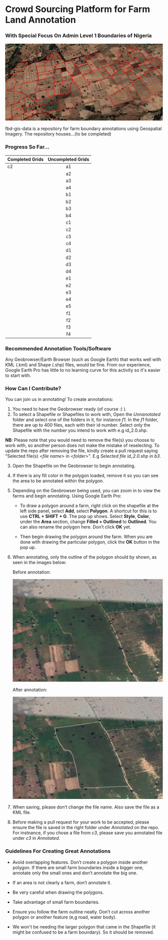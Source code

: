 # Crowd Sourcing Platform for Farm Land Annotation

### With Special Focus On Admin Level 1 Boundaries of Nigeria 

![alt text](imgs/Farm.png "Farm")

fbd-gis-data is a repository for farm boundary annotations using Geospatial Imagery. The repository houses...(to be completed) 

### Progress So Far...

| Completed Grids        | Uncompleted Grids   | 
| -----------------------|:-------------------:|
| c2                     | a1                  |
|                        | a2                  |
|                        | a3                  |
|                        | a4                  |
|                        | b1                  |
|                        | b2                  |
|                        | b3                  |
|                        | b4                  |
|                        | c1                  |
|                        | c2                  |
|                        | c3                  |
|                        | c4                  |
|                        | d1                  |
|                        | d2                  |
|                        | d3                  |
|                        | d4                  |
|                        | e1                  |
|                        | e2                  |
|                        | e3                  |
|                        | e4                  |
|                        | e5                  |
|                        | f1                  |
|                        | f2                  |
|                        | f3                  |
|                        | f4                  |



### Recommended Annotation Tools/Software 

Any Geobrowser/Earth Browser (such as Google Earth) that works well with KML (.kml) and Shape (.shp) files, would be fine. 
From our experience, Google Earth Pro  has little to no learning curve for this activity so it's easier to start with.


### How Can I Contribute?

You can join us in annotating! To create annotations:

 1. You need to have the Geobrowser ready (of course :) ).
 2. To select a Shapefile or Shapefiles to work with, Open the *Unnanotated* folder and select one of the folders in it, for instance *f1*. In the *f1* folder, there are up to 400 files, each with their id number. Select only the Shapefile with the number you intend to work with e.g id_2.0.shp. 


 **NB**: Please note that you would need to remove the file(s) you choose to work with, so another person does not make the mistake of reselecting. To update the repo after removing the file, kindly create a pull request saying "Selected file(s) <*file name*> in <*folder*>". E.g *Selected file id_2.0.shp in b3*.


 3. Open the Shapefile on the Geobrowser to begin annotating. 
 4. If there is any fill color in the polygon loaded, remove it so you can see the area to be annotated within the polygon.
 5. Depending on the Geobrowser being used, you can zoom in to view the farms and begin annotating. Using Google Earth Pro:

 	- To draw a polygon around a farm, right click on the shapefile at the left side panel, select **Add**, select **Polygon**. A shortcut for this is to use **CTRL + SHIFT + G**. The pop up shows. Select **Style**, **Color**, under the **Area** section, change **Filled + Outlined** to **Outlined**. You can also rename the polygon here. Don’t click **OK** yet.

 	- Then begin drawing the polygon around the farm. When you are done with drawing the particular polygon, click the **OK** button in the pop up.

 6. When annotating, only the outline of the polygon should by shown, as seen in the images below:

	Before annotation:

	![alt text](imgs/img1.png "Farm")

	After annotation:

	![alt text](imgs/img2.png "Farm")

7. When saving, please don’t change the file name. Also save the file as a KML file.

8. Before making a pull request for your work to be accepted, please ensure the file is saved in the right folder under *Annotated* on the repo. For instnance, if you chose a file from *c3*, please save you annotated file under *c3* in *Annotated*.


### Guidelines For Creating Great Annotations

- Avoid overlapping features. Don’t create a polygon inside another polygon. If there are small farm boundaries inside a bigger one, annotate only the small ones and don’t annotate the big one.

- If an area is not clearly a farm, don’t annotate it.

- Be very careful when drawing the polygons. 

- Take advantage of small farm boundaries.

- Ensure you follow the farm outline neatly. Don’t cut across another polygon or another feature (e,g road, water body).

- We won't be needing the larger polygon that came in the Shapefile (it might be confused to be a farm boundary). So it should be removed.




